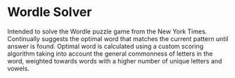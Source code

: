 # Wordle Solver
Intended to solve the Wordle puzzle game from the New York Times. Continually suggests the optimal word that matches the current pattern until answer is found. Optimal word is calculated using a custom scoring algorithm taking into account the general commonness of letters in the word, weighted towards words with a higher number of unique letters and vowels.